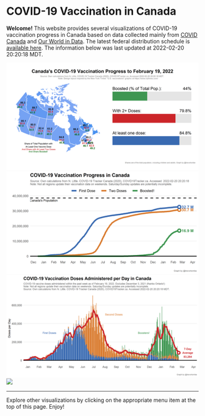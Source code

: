 COVID-19 Vaccination in Canada
==============================

**Welcome!** This website provides several visualizations of COVID-19
vaccination progress in Canada based on data collected mainly from
[COVID Canada](https://covid19tracker.ca/vaccinationtracker.html) and
[Our World in Data](https://ourworldindata.org/covid-vaccinations). The
latest federal distribution schedule is [available
here](https://www.canada.ca/en/public-health/services/diseases/2019-novel-coronavirus-infection/prevention-risks/covid-19-vaccine-treatment/vaccine-rollout.html).
The information below was last updated at 2022-02-20 20:20:18 MDT.

![](Plots/plot_main.png) ![](Plots/plot_total.png)
![](Plots/pace_national2.png) ![](Plots/pace_total2.png)

------------------------------------------------------------------------

Explore other visualizations by clicking on the appropriate menu item at
the top of this page. Enjoy!
